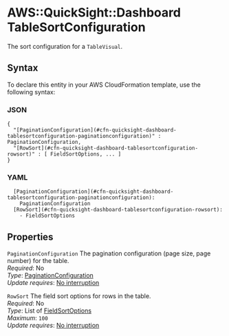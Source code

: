 # AWS::QuickSight::Dashboard TableSortConfiguration<a name="aws-properties-quicksight-dashboard-tablesortconfiguration"></a>

The sort configuration for a `TableVisual`\.

## Syntax<a name="aws-properties-quicksight-dashboard-tablesortconfiguration-syntax"></a>

To declare this entity in your AWS CloudFormation template, use the following syntax:

### JSON<a name="aws-properties-quicksight-dashboard-tablesortconfiguration-syntax.json"></a>

```
{
  "[PaginationConfiguration](#cfn-quicksight-dashboard-tablesortconfiguration-paginationconfiguration)" : PaginationConfiguration,
  "[RowSort](#cfn-quicksight-dashboard-tablesortconfiguration-rowsort)" : [ FieldSortOptions, ... ]
}
```

### YAML<a name="aws-properties-quicksight-dashboard-tablesortconfiguration-syntax.yaml"></a>

```
  [PaginationConfiguration](#cfn-quicksight-dashboard-tablesortconfiguration-paginationconfiguration): 
    PaginationConfiguration
  [RowSort](#cfn-quicksight-dashboard-tablesortconfiguration-rowsort): 
    - FieldSortOptions
```

## Properties<a name="aws-properties-quicksight-dashboard-tablesortconfiguration-properties"></a>

`PaginationConfiguration`  <a name="cfn-quicksight-dashboard-tablesortconfiguration-paginationconfiguration"></a>
The pagination configuration \(page size, page number\) for the table\.  
*Required*: No  
*Type*: [PaginationConfiguration](aws-properties-quicksight-dashboard-paginationconfiguration.md)  
*Update requires*: [No interruption](https://docs.aws.amazon.com/AWSCloudFormation/latest/UserGuide/using-cfn-updating-stacks-update-behaviors.html#update-no-interrupt)

`RowSort`  <a name="cfn-quicksight-dashboard-tablesortconfiguration-rowsort"></a>
The field sort options for rows in the table\.  
*Required*: No  
*Type*: List of [FieldSortOptions](aws-properties-quicksight-dashboard-fieldsortoptions.md)  
*Maximum*: `100`  
*Update requires*: [No interruption](https://docs.aws.amazon.com/AWSCloudFormation/latest/UserGuide/using-cfn-updating-stacks-update-behaviors.html#update-no-interrupt)